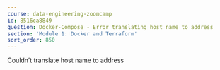 ```yaml
---
course: data-engineering-zoomcamp
id: 8516ca8849
question: Docker-Compose - Error translating host name to address
section: 'Module 1: Docker and Terraform'
sort_order: 850
---
```


Couldn’t translate host name to address

